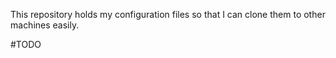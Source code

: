 This repository holds my configuration files so that I can clone them to other machines
easily.

#TODO
